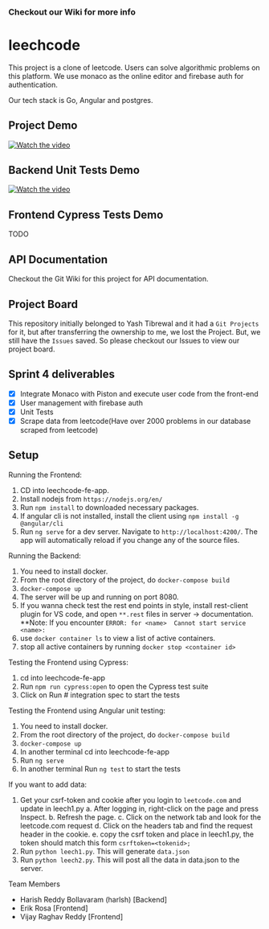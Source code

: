 
### Checkout our Wiki for more info

# leechcode
This project is a clone of leetcode. Users can solve algorithmic problems on this platform. We use monaco as the online editor and firebase auth for authentication.

Our tech stack is 
Go, Angular and postgres.

## Project Demo
[![Watch the video](https://img.youtube.com/vi/P6Sbge1xVU8/default.jpg)](https://youtu.be/P6Sbge1xVU8)

## Backend Unit Tests Demo
[![Watch the video](https://img.youtube.com/vi/KpalPzLB-pk/default.jpg)](https://youtu.be/KpalPzLB-pk)

## Frontend Cypress Tests Demo
TODO

## API Documentation
Checkout the Git Wiki for this project for API documentation.

## Project Board
This repository initially belonged to Yash Tibrewal and it had a `Git Projects` for it, but after transferring the ownership to me, we lost the Project.
But, we still have the `Issues` saved. So please checkout our Issues to view our project board.

## Sprint 4 deliverables
- [x] Integrate Monaco with Piston and execute user code from the front-end
- [x] User management with firebase auth
- [x] Unit Tests
- [x] Scrape data from leetcode(Have over 2000 problems in our database scraped from leetcode) 

## Setup
Running the Frontend:
1. CD into leechcode-fe-app.
2. Install nodejs from `https://nodejs.org/en/`
3. Run `npm install` to downloaded necessary packages.
4. If angular cli is not installed, install the client using `npm install -g @angular/cli`
4. Run `ng serve` for a dev server. Navigate to `http://localhost:4200/`. The app will automatically reload if you change any of the source files.

Running the Backend:
1. You need to install docker.
2. From the root directory of the project, do `docker-compose build`
3. `docker-compose up`
4. The server will be up and running on port 8080. 
5. If you wanna check test the rest end points in style, install rest-client plugin for VS code, and open `**.rest` files in server -> documentation.
**Note: If you encounter `ERROR: for <name>  Cannot start service <name>:`
1. use `docker container ls` to view a list of active containers.
2. stop all active containers by running `docker stop <container id>`

Testing the Frontend using Cypress:
1. cd into leechcode-fe-app
2. Run `npm run cypress:open` to open the Cypress test suite
3. Click on Run # integration spec to start the tests

Testing the Frontend using Angular unit testing: 
1. You need to install docker.
2. From the root directory of the project, do `docker-compose build`
3. `docker-compose up`
4. In another terminal cd into leechcode-fe-app
5. Run `ng serve`
6. In another terminal Run `ng test` to start the tests

If you want to add data:
  1. Get your csrf-token and cookie after you login to `leetcode.com` and update in leech1.py
    a. After logging in, right-click on the page and press Inspect.
    b. Refresh the page.
    c. Click on the network tab and look for the leetcode.com request 
    d. Click on the headers tab and find the request header in the cookie.
    e. copy the csrf token and place in leech1.py, the token should match this form `csrftoken=<tokenid>;`
  2. Run `python leech1.py`. This will generate `data.json`
  3. Run `python leech2.py`. This will post all the data in data.json to the server.

Team Members
 - Harish Reddy Bollavaram (harlsh) [Backend]
 - Erik Rosa [Frontend]
 - Vijay Raghav Reddy [Frontend]
